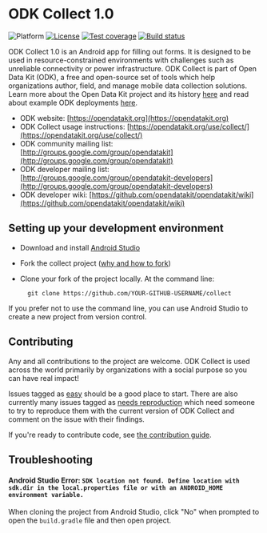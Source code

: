 # ODK Collect 1.0
![Platform](https://img.shields.io/badge/platform-Android-blue.svg)
[![License](https://img.shields.io/badge/license-Apache%202.0-blue.svg)](https://opensource.org/licenses/Apache-2.0)
[![Test coverage](https://img.shields.io/codeclimate/coverage/github/opendatakit/collect.svg)](https://codeclimate.com/github/opendatakit/collect/issues)
[![Build status](https://circleci.com/gh/opendatakit/collect.svg?style=shield&circle-token=:circle-token)](https://circleci.com/gh/opendatakit/collect)

ODK Collect 1.0 is an Android app for filling out forms. It is designed to be used in resource-constrained environments with challenges such as unreliable connectivity or power infrastructure. ODK Collect is part of Open Data Kit (ODK), a free and open-source set of tools which help organizations author, field, and manage mobile data collection solutions. Learn more about the Open Data Kit project and its history [here](https://opendatakit.org/about/) and read about example ODK deployments [here](https://opendatakit.org/about/deployments/).

* ODK website: [https://opendatakit.org](https://opendatakit.org)
* ODK Collect usage instructions: [https://opendatakit.org/use/collect/](https://opendatakit.org/use/collect/)
* ODK community mailing list: [http://groups.google.com/group/opendatakit](http://groups.google.com/group/opendatakit)
* ODK developer mailing list: [http://groups.google.com/group/opendatakit-developers](http://groups.google.com/group/opendatakit-developers)
* ODK developer wiki: [https://github.com/opendatakit/opendatakit/wiki](https://github.com/opendatakit/opendatakit/wiki)

## Setting up your development environment

* Download and install [Android Studio](https://developer.android.com/studio/index.html) 

* Fork the collect project ([why and how to fork](https://help.github.com/articles/fork-a-repo/))

* Clone your fork of the project locally. At the command line:

        git clone https://github.com/YOUR-GITHUB-USERNAME/collect

 If you prefer not to use the command line, you can use Android Studio to create a new project from version control. 
 
## Contributing
Any and all contributions to the project are welcome. ODK Collect is used across the world primarily by organizations with a social purpose so you can have real impact!

Issues tagged as [easy](https://github.com/opendatakit/collect/issues?q=is%3Aissue+is%3Aopen+label%3Aeasy) should be a good place to start. There are also currently many issues tagged as [needs reproduction](https://github.com/opendatakit/collect/issues?q=is%3Aissue+is%3Aopen+label%3A%22needs+reproduction%22) which need someone to try to reproduce them with the current version of ODK Collect and comment on the issue with their findings.

If you're ready to contribute code, see [the contribution guide](CONTRIBUTING.md).

## Troubleshooting
#### Android Studio Error: `SDK location not found. Define location with sdk.dir in the local.properties file or with an ANDROID_HOME environment variable.`
When cloning the project from Android Studio, click "No" when prompted to open the `build.gradle` file and then open project.
